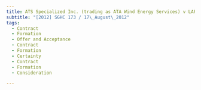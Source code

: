 ```yaml
---
title: ATS Specialized Inc. (trading as ATA Wind Energy Services) v LAP Projects (Asia) Pte Ltd 
subtitle: "[2012] SGHC 173 / 17\_August\_2012"
tags:
  - Contract
  - Formation
  - Offer and Acceptance
  - Contract
  - Formation
  - Certainty
  - Contract
  - Formation
  - Consideration

---
```


